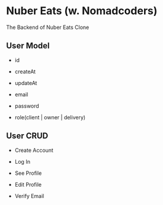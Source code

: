 # Nuber Eats (w. Nomadcoders)

The Backend of Nuber Eats Clone

## User Model

- id
- createAt
- updateAt

- email
- password
- role(client | owner | delivery)

## User CRUD

- Create Account
- Log In
- See Profile

- Edit Profile
- Verify Email
